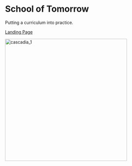 # School of Tomorrow

Putting a curriculum into practice.

<a href="https://github.com/4dsolutions/School_of_Tomorrow/blob/master/School_of_Tomorrow.ipynb">Landing Page</a>

<a data-flickr-embed="true" href="https://www.flickr.com/photos/kirbyurner/54182784486/in/dateposted/" title="cascadia_1"><img src="https://live.staticflickr.com/65535/54182784486_fc38a11d74_w.jpg" width="400" height="400" alt="cascadia_1"/></a>
